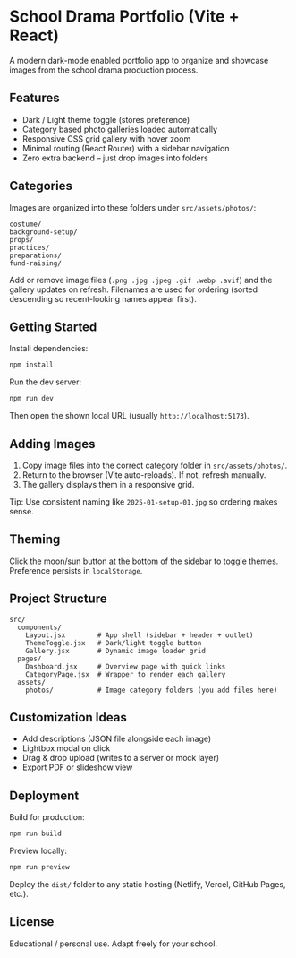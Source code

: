 # School Drama Portfolio (Vite + React)

A modern dark-mode enabled portfolio app to organize and showcase images from the school drama production process.

## Features
- Dark / Light theme toggle (stores preference)
- Category based photo galleries loaded automatically
- Responsive CSS grid gallery with hover zoom
- Minimal routing (React Router) with a sidebar navigation
- Zero extra backend – just drop images into folders

## Categories
Images are organized into these folders under `src/assets/photos/`:

```
costume/
background-setup/
props/
practices/
preparations/
fund-raising/
```

Add or remove image files (`.png .jpg .jpeg .gif .webp .avif`) and the gallery updates on refresh. Filenames are used for ordering (sorted descending so recent-looking names appear first).

## Getting Started
Install dependencies:
```bash
npm install
```
Run the dev server:
```bash
npm run dev
```
Then open the shown local URL (usually `http://localhost:5173`).

## Adding Images
1. Copy image files into the correct category folder in `src/assets/photos/`.
2. Return to the browser (Vite auto-reloads). If not, refresh manually.
3. The gallery displays them in a responsive grid.

Tip: Use consistent naming like `2025-01-setup-01.jpg` so ordering makes sense.

## Theming
Click the moon/sun button at the bottom of the sidebar to toggle themes. Preference persists in `localStorage`.

## Project Structure
```
src/
  components/
    Layout.jsx        # App shell (sidebar + header + outlet)
    ThemeToggle.jsx   # Dark/light toggle button
    Gallery.jsx       # Dynamic image loader grid
  pages/
    Dashboard.jsx     # Overview page with quick links
    CategoryPage.jsx  # Wrapper to render each gallery
  assets/
    photos/           # Image category folders (you add files here)
```

## Customization Ideas
- Add descriptions (JSON file alongside each image)
- Lightbox modal on click
- Drag & drop upload (writes to a server or mock layer)
- Export PDF or slideshow view

## Deployment
Build for production:
```bash
npm run build
```
Preview locally:
```bash
npm run preview
```
Deploy the `dist/` folder to any static hosting (Netlify, Vercel, GitHub Pages, etc.).

## License
Educational / personal use. Adapt freely for your school.
